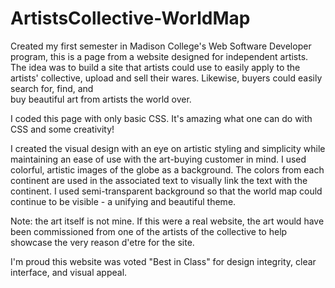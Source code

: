 # ArtistsCollective-WorldMap

Created my first semester in Madison College's Web Software Developer program, 
this is a page from a website designed for independent artists. The idea was to 
build a site that artists could use to easily apply to the artists' collective, 
upload and sell their wares. Likewise, buyers could easily search for, find, and  
buy beautiful art from artists the world over.

I coded this page with only basic CSS. It's amazing what one can do with CSS 
and some creativity! 

I created the visual design with an eye on artistic styling and simplicity while 
maintaining an ease of use with the art-buying customer in mind. I used colorful, 
artistic images of the globe as a background. The colors from each continent are 
used in the associated text to visually link the text with the continent. 
I used semi-transparent background so that the world map could 
continue to be visible - a unifying and beautiful theme.

Note: the art itself is not mine. If this were a real website, the art would 
have been commissioned from one of the artists of the collective to help 
showcase the very reason d'etre for the site.

I'm proud this website was voted "Best in Class" for design integrity, 
clear interface, and visual appeal.
